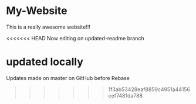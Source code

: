 # My-Website

This is a really awesome website!!!

<<<<<<< HEAD
Now editing on updated-readme branch

updated locally
=======
Updates made on master on GitHub before Rebase
>>>>>>> 1f3ab53428eaf8859c4951a44156cef7481da788
